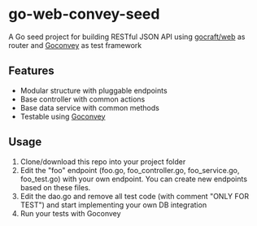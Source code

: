 # go-web-convey-seed
A Go seed project for building RESTful JSON API using [gocraft/web](https://github.com/gocraft/web) as router and [Goconvey](http://smartystreets.github.io/goconvey/) as test framework

## Features
* Modular structure with pluggable endpoints
* Base controller with common actions
* Base data service with common methods
* Testable using [Goconvey](http://smartystreets.github.io/goconvey/)

## Usage
1. Clone/download this repo into your project folder
2. Edit the "foo" endpoint (foo.go, foo_controller.go, foo_service.go, foo_test.go) with your own endpoint. You can create new endpoints based on these files.
3. Edit the dao.go and remove all test code (with comment "ONLY FOR TEST") and start implementing your own DB integration
4. Run your tests with Goconvey
